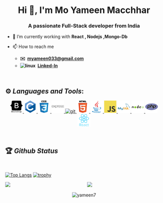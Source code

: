 <h1 align="center">Hi 👋, I'm Mo Yameen Macchhar</h1>
<h3 align="center">A passionate Full-Stack developer from India</h3>

- 🌱 I’m currently working with  **React , Nodejs ,Mongo-Db**


- 📫 How to reach me
  -    **✉️&nbsp; myameen033@gmail.com**
  -    **<img src="https://github.com/geekyvinayak/geekyvinayak/assets/67498083/eb8ed711-21a5-472d-8989-d549cacb5464" alt="linux" width="20" height="20"/> 
 &nbsp;[Linked-In](https://www.linkedin.com/in/mo-yameen-macchhar-9085b4208)**




<br>

## ⚙️ *Languages and Tools*:
<p align="center"> <a href="https://getbootstrap.com" target="_blank" rel="noreferrer"> <img src="https://raw.githubusercontent.com/devicons/devicon/master/icons/bootstrap/bootstrap-plain-wordmark.svg" alt="bootstrap" width="40" height="40"/> </a> <a href="https://www.cprogramming.com/" target="_blank" rel="noreferrer"> <img src="https://raw.githubusercontent.com/devicons/devicon/master/icons/c/c-original.svg" alt="c" width="40" height="40"/> </a> <a href="https://www.w3schools.com/css/" target="_blank" rel="noreferrer"> <img src="https://raw.githubusercontent.com/devicons/devicon/master/icons/css3/css3-original-wordmark.svg" alt="css3" width="40" height="40"/> </a> <a href="https://expressjs.com" target="_blank" rel="noreferrer"> <img src="https://raw.githubusercontent.com/devicons/devicon/master/icons/express/express-original-wordmark.svg" alt="express" width="40" height="40"/> </a> <a href="https://git-scm.com/" target="_blank" rel="noreferrer"> <img src="https://www.vectorlogo.zone/logos/git-scm/git-scm-icon.svg" alt="git" width="40" height="40"/> </a> <a href="https://www.w3.org/html/" target="_blank" rel="noreferrer"> <img src="https://raw.githubusercontent.com/devicons/devicon/master/icons/html5/html5-original-wordmark.svg" alt="html5" width="40" height="40"/> </a> <a href="https://www.java.com" target="_blank" rel="noreferrer"> <img src="https://raw.githubusercontent.com/devicons/devicon/master/icons/java/java-original.svg" alt="java" width="40" height="40"/> </a> <a href="https://developer.mozilla.org/en-US/docs/Web/JavaScript" target="_blank" rel="noreferrer"> <img src="https://raw.githubusercontent.com/devicons/devicon/master/icons/javascript/javascript-original.svg" alt="javascript" width="40" height="40"/> </a> <a href="https://www.mysql.com/" target="_blank" rel="noreferrer"> <img src="https://raw.githubusercontent.com/devicons/devicon/master/icons/mysql/mysql-original-wordmark.svg" alt="mysql" width="40" height="40"/> </a> <a href="https://nodejs.org" target="_blank" rel="noreferrer"> <img src="https://raw.githubusercontent.com/devicons/devicon/master/icons/nodejs/nodejs-original-wordmark.svg" alt="nodejs" width="40" height="40"/> </a> <a href="https://www.php.net" target="_blank" rel="noreferrer"> <img src="https://raw.githubusercontent.com/devicons/devicon/master/icons/php/php-original.svg" alt="php" width="40" height="40"/> </a> <a href="https://reactjs.org/" target="_blank" rel="noreferrer"> <img src="https://raw.githubusercontent.com/devicons/devicon/master/icons/react/react-original-wordmark.svg" alt="react" width="40" height="40"/> </a> </p>
<br>

## 🏆 *Github Status*
<br>

[![Top Langs](https://github-readme-stats.vercel.app/api/top-langs/?username=yameen7&layout=compact)](https://github.com/anuraghazra/github-readme-stats)
[![trophy](https://github-profile-trophy.vercel.app/?username=yameen7&rank=S,AAA,AA,A,B&theme=juicyfresh&column=3&margin-w=15&margin-h=15)](https://github.com/ryo-ma/github-profile-trophy)

<img  src="https://github-readme-stats.vercel.app/api?username=yameen7&show_icons=true&hide_border=true&theme=dark" width="48%" align="right" >
<img  src="https://github-readme-streak-stats.herokuapp.com/?user=yameen7&theme=dark" width="48%" >
<br>

<div align="center">
  


<p align="center"> <img src="https://komarev.com/ghpvc/?username=yameen7&label=Profile%20views&color=0e75b6&style=flat" alt="yameen7" /> </p>
</div>
